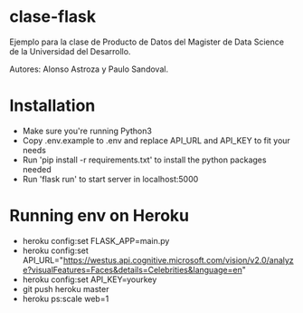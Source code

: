 # clase-flask

Ejemplo para la clase de Producto de Datos del Magister de Data Science de la Universidad del Desarrollo.

Autores: Alonso Astroza y Paulo Sandoval.

# Installation

- Make sure you're running Python3
- Copy .env.example to .env and replace API_URL and API_KEY to fit your needs
- Run 'pip install -r requirements.txt' to install the python packages needed
- Run 'flask run' to start server in localhost:5000

# Running env on Heroku

- heroku config:set FLASK_APP=main.py
- heroku config:set API_URL="https://westus.api.cognitive.microsoft.com/vision/v2.0/analyze?visualFeatures=Faces&details=Celebrities&language=en"
- heroku config:set API_KEY=yourkey
- git push heroku master
- heroku ps:scale web=1